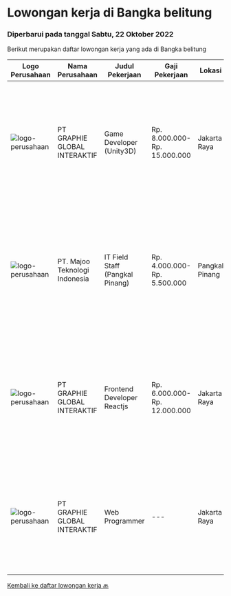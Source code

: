 
  # Lowongan kerja di Bangka belitung

  ### Diperbarui pada tanggal Sabtu, 22 Oktober 2022

  Berikut merupakan daftar lowongan kerja yang ada di Bangka belitung

  |Logo Perusahaan | Nama Perusahaan | Judul Pekerjaan | Gaji Pekerjaan | Lokasi | Deskripsi | Tanggal diunggah | Pranala |
  | -------------- | --------------- | --------------- | --------- | --------- | -------------- | ------- | ----------- |
  |![logo-perusahaan](https://image-service-cdn.seek.com.au/f9a751ea24d68e4658d0eb7882e2db58a9b95cb0/ee4dce1061f3f616224767ad58cb2fc751b8d2dc)|PT GRAPHIE GLOBAL INTERAKTIF|Game Developer (Unity3D)|Rp. 8.000.000-Rp. 15.000.000|Jakarta Raya|Deskripsi Pekerjaan : Usia maksimal 40 tahun Pendidikan terakhir minimal D3 Menyenangi dunia aplikasi komputer dan pembuatan game Mempunyai kemampuan...|Selasa, 18 Oktober 2022|https://www.jobstreet.co.id/id/job/game-developer-unity3d-4060315?token=0~b8be8478-df28-470b-907c-c62cc6043073&sectionRank=1&jobId=jobstreet-id-job-4060315|
|![logo-perusahaan](https://image-service-cdn.seek.com.au/189bf52fde82636e38ad72262805fd31d41717ee/ee4dce1061f3f616224767ad58cb2fc751b8d2dc)|PT. Majoo Teknologi Indonesia|IT Field Staff (Pangkal Pinang)|Rp. 4.000.000-Rp. 5.500.000|Pangkal Pinang|Deskripsi Pekerjaan: Melakukan instalasi beserta pengaturan software dan hardware majoo. Memberikan edukasi (training) kepada staff / manager/ owner...|Jumat, 07 Oktober 2022|https://www.jobstreet.co.id/id/job/it-field-staff-pangkal-pinang-4058741?token=0~b8be8478-df28-470b-907c-c62cc6043073&sectionRank=2&jobId=jobstreet-id-job-4058741|
|![logo-perusahaan](https://image-service-cdn.seek.com.au/f9a751ea24d68e4658d0eb7882e2db58a9b95cb0/ee4dce1061f3f616224767ad58cb2fc751b8d2dc)|PT GRAPHIE GLOBAL INTERAKTIF|Frontend Developer Reactjs|Rp. 6.000.000-Rp. 12.000.000|Jakarta Raya|Kualifikasi : Berpengalaman bahasa program Reactjs Frontend Developer Menyukai pekerjaan graphic, UI/UX dan web design  Bersemangat belajar untuk...|Jumat, 07 Oktober 2022|https://www.jobstreet.co.id/id/job/frontend-developer-reactjs-4059978?token=0~b8be8478-df28-470b-907c-c62cc6043073&sectionRank=3&jobId=jobstreet-id-job-4059978|
|![logo-perusahaan](https://image-service-cdn.seek.com.au/f9a751ea24d68e4658d0eb7882e2db58a9b95cb0/ee4dce1061f3f616224767ad58cb2fc751b8d2dc)|PT GRAPHIE GLOBAL INTERAKTIF|Web Programmer|---|Jakarta Raya|Kualifikasi : Diutamakan yang sudah berpengalaman web programming minimal setahun Minimal lulusan D3 Menyukai pekerjaan coding (pasion in coding)...|Minggu, 25 September 2022|https://www.jobstreet.co.id/id/job/web-programmer-4043906?token=0~b8be8478-df28-470b-907c-c62cc6043073&sectionRank=4&jobId=jobstreet-id-job-4043906|


  [Kembali ke daftar lowongan kerja 🔙](../README.md#daftar-lowongan-kerja)
  